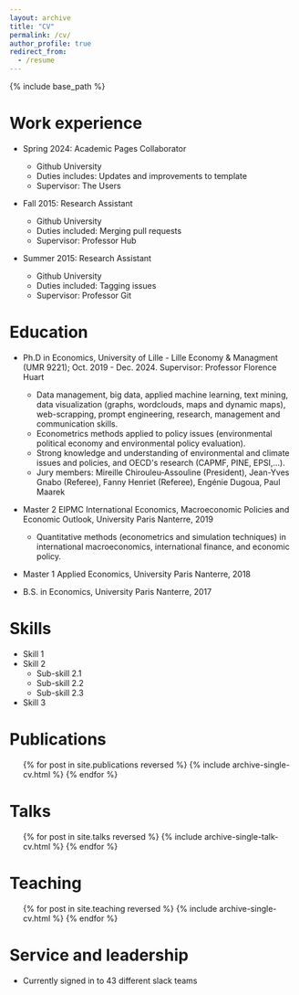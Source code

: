 ```yaml
---
layout: archive
title: "CV"
permalink: /cv/
author_profile: true
redirect_from:
  - /resume
---
```


{% include base_path %}

Work experience
======
* Spring 2024: Academic Pages Collaborator
  * Github University
  * Duties includes: Updates and improvements to template
  * Supervisor: The Users

* Fall 2015: Research Assistant
  * Github University
  * Duties included: Merging pull requests
  * Supervisor: Professor Hub

* Summer 2015: Research Assistant
  * Github University
  * Duties included: Tagging issues
  * Supervisor: Professor Git
 
Education
======
* Ph.D in Economics, University of Lille - Lille Economy \& Managment (UMR 9221); Oct. 2019 - Dec. 2024. Supervisor: Professor Florence Huart 
  * Data management, big data, applied machine learning, text mining, data visualization (graphs, wordclouds, maps and dynamic maps), web-scrapping, prompt engineering, research, management and communication skills.
  * Econometrics methods applied to policy issues (environmental political economy and environmental policy evaluation).
  * Strong knowledge and understanding of environmental and climate issues and policies, and OECD's research (CAPMF, PINE, EPSI,...).
  * Jury members: Mireille Chirouleu-Assouline (President), Jean-Yves Gnabo (Referee), Fanny Henriet (Referee), Engénie Dugoua, Paul Maarek

* Master 2 EIPMC International Economics, Macroeconomic Policies and Economic Outlook, University Paris Nanterre, 2019
  * Quantitative methods (econometrics and simulation techniques) in international macroeconomics, international finance, and economic policy.
* Master 1 Applied Economics, University Paris Nanterre, 2018
* B.S. in Economics, University Paris Nanterre, 2017
  
Skills
======
* Skill 1
* Skill 2
  * Sub-skill 2.1
  * Sub-skill 2.2
  * Sub-skill 2.3
* Skill 3

Publications
======
  <ul>{% for post in site.publications reversed %}
    {% include archive-single-cv.html %}
  {% endfor %}</ul>
  
Talks
======
  <ul>{% for post in site.talks reversed %}
    {% include archive-single-talk-cv.html  %}
  {% endfor %}</ul>
  
Teaching
======
  <ul>{% for post in site.teaching reversed %}
    {% include archive-single-cv.html %}
  {% endfor %}</ul>
  
Service and leadership
======
* Currently signed in to 43 different slack teams
